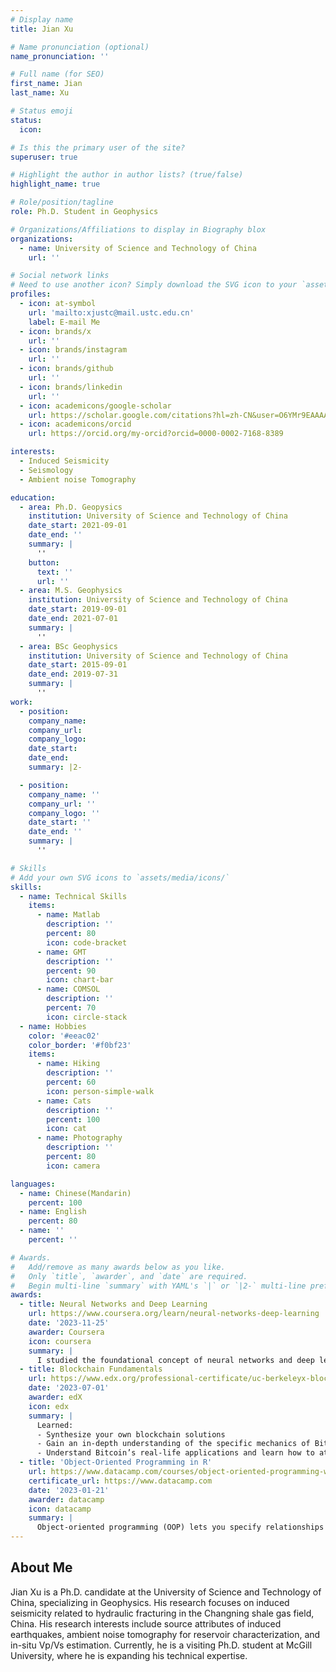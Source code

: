 ```yaml
---
# Display name
title: Jian Xu

# Name pronunciation (optional)
name_pronunciation: ''

# Full name (for SEO)
first_name: Jian
last_name: Xu

# Status emoji
status:
  icon:

# Is this the primary user of the site?
superuser: true

# Highlight the author in author lists? (true/false)
highlight_name: true

# Role/position/tagline
role: Ph.D. Student in Geophysics

# Organizations/Affiliations to display in Biography blox
organizations:
  - name: University of Science and Technology of China
    url: ''

# Social network links
# Need to use another icon? Simply download the SVG icon to your `assets/media/icons/` folder.
profiles:
  - icon: at-symbol
    url: 'mailto:xjustc@mail.ustc.edu.cn'
    label: E-mail Me
  - icon: brands/x
    url: ''
  - icon: brands/instagram
    url: ''
  - icon: brands/github
    url: ''
  - icon: brands/linkedin
    url: ''
  - icon: academicons/google-scholar
    url: https://scholar.google.com/citations?hl=zh-CN&user=O6YMr9EAAAAJ
  - icon: academicons/orcid
    url: https://orcid.org/my-orcid?orcid=0000-0002-7168-8389

interests:
  - Induced Seismicity
  - Seismology
  - Ambient noise Tomography

education:
  - area: Ph.D. Geopysics
    institution: University of Science and Technology of China
    date_start: 2021-09-01
    date_end: ''
    summary: |
      ''
    button:
      text: ''
      url: ''
  - area: M.S. Geophysics
    institution: University of Science and Technology of China
    date_start: 2019-09-01
    date_end: 2021-07-01
    summary: |
      ''
  - area: BSc Geophysics
    institution: University of Science and Technology of China
    date_start: 2015-09-01
    date_end: 2019-07-31
    summary: |
      ''
work:
  - position: 
    company_name: 
    company_url: 
    company_logo: 
    date_start: 
    date_end: 
    summary: |2-

  - position: 
    company_name: ''
    company_url: ''
    company_logo: ''
    date_start: ''
    date_end: ''
    summary: |
      ''

# Skills
# Add your own SVG icons to `assets/media/icons/`
skills:
  - name: Technical Skills
    items:
      - name: Matlab
        description: ''
        percent: 80
        icon: code-bracket
      - name: GMT
        description: ''
        percent: 90
        icon: chart-bar
      - name: COMSOL
        description: ''
        percent: 70
        icon: circle-stack
  - name: Hobbies
    color: '#eeac02'
    color_border: '#f0bf23'
    items:
      - name: Hiking
        description: ''
        percent: 60
        icon: person-simple-walk
      - name: Cats
        description: ''
        percent: 100
        icon: cat
      - name: Photography
        description: ''
        percent: 80
        icon: camera

languages:
  - name: Chinese(Mandarin)
    percent: 100
  - name: English
    percent: 80
  - name: ''
    percent: ''

# Awards.
#   Add/remove as many awards below as you like.
#   Only `title`, `awarder`, and `date` are required.
#   Begin multi-line `summary` with YAML's `|` or `|2-` multi-line prefix and indent 2 spaces below.
awards:
  - title: Neural Networks and Deep Learning
    url: https://www.coursera.org/learn/neural-networks-deep-learning
    date: '2023-11-25'
    awarder: Coursera
    icon: coursera
    summary: |
      I studied the foundational concept of neural networks and deep learning. By the end, I was familiar with the significant technological trends driving the rise of deep learning; build, train, and apply fully connected deep neural networks; implement efficient (vectorized) neural networks; identify key parameters in a neural network’s architecture; and apply deep learning to your own applications.
  - title: Blockchain Fundamentals
    url: https://www.edx.org/professional-certificate/uc-berkeleyx-blockchain-fundamentals
    date: '2023-07-01'
    awarder: edX
    icon: edx
    summary: |
      Learned:
      - Synthesize your own blockchain solutions
      - Gain an in-depth understanding of the specific mechanics of Bitcoin
      - Understand Bitcoin’s real-life applications and learn how to attack and destroy Bitcoin, Ethereum, smart contracts and Dapps, and alternatives to Bitcoin’s Proof-of-Work consensus algorithm
  - title: 'Object-Oriented Programming in R'
    url: https://www.datacamp.com/courses/object-oriented-programming-with-s3-and-r6-in-r
    certificate_url: https://www.datacamp.com
    date: '2023-01-21'
    awarder: datacamp
    icon: datacamp
    summary: |
      Object-oriented programming (OOP) lets you specify relationships between functions and the objects that they can act on, helping you manage complexity in your code. This is an intermediate level course, providing an introduction to OOP, using the S3 and R6 systems. S3 is a great day-to-day R programming tool that simplifies some of the functions that you write. R6 is especially useful for industry-specific analyses, working with web APIs, and building GUIs.
---
```


## About Me
Jian Xu is a Ph.D. candidate at the University of Science and Technology of China, specializing in Geophysics. His research focuses on induced seismicity related to hydraulic fracturing in the Changning shale gas field, China. His research interests include source attributes of induced earthquakes, ambient noise tomography for reservoir characterization, and in-situ Vp/Vs estimation. Currently, he is a visiting Ph.D. student at McGill University, where he is expanding his technical expertise.